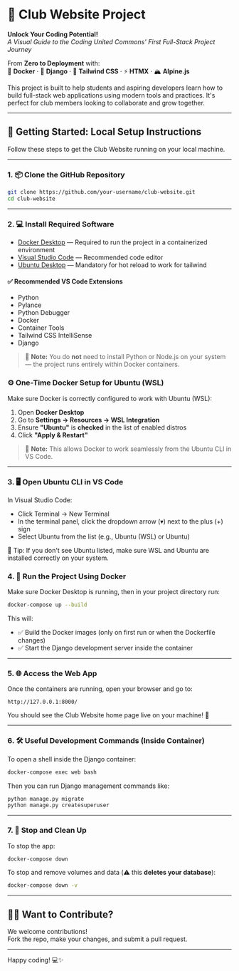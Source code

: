 # 🚀 Club Website Project

**Unlock Your Coding Potential!**  
*A Visual Guide to the Coding United Commons' First Full-Stack Project Journey*

From **Zero to Deployment** with:  
🔧 **Docker** · 🐍 **Django** · 🎨 **Tailwind CSS** · ⚡ **HTMX** · 🏔️ **Alpine.js**

This project is built to help students and aspiring developers learn how to build full-stack web applications using modern tools and practices. It's perfect for club members looking to collaborate and grow together.

---

## 🧰 Getting Started: Local Setup Instructions

Follow these steps to get the Club Website running on your local machine.

---

### 1. 📦 Clone the GitHub Repository

```bash
git clone https://github.com/your-username/club-website.git
cd club-website
```

---

### 2. 💻 Install Required Software

- [Docker Desktop](https://www.docker.com/products/docker-desktop/) — Required to run the project in a containerized environment  
- [Visual Studio Code](https://code.visualstudio.com/) — Recommended code editor
- [Ubuntu Desktop](https://ubuntu.com/download) — Mandatory for hot reload to work for tailwind

#### ✅ Recommended VS Code Extensions

- Python  
- Pylance  
- Python Debugger  
- Docker  
- Container Tools  
- Tailwind CSS IntelliSense  
- Django

> 📝 **Note:** You do **not** need to install Python or Node.js on your system — the project runs entirely within Docker containers.


### ⚙️ One-Time Docker Setup for Ubuntu (WSL)

Make sure Docker is correctly configured to work with Ubuntu (WSL):

1. Open **Docker Desktop**
2. Go to **Settings → Resources → WSL Integration**
3. Ensure **"Ubuntu"** is **checked** in the list of enabled distros
4. Click **"Apply & Restart"**

> 📝 **Note:** This allows Docker to work seamlessly from the Ubuntu CLI in VS Code.

---

### 3. 🖥️ Open Ubuntu CLI in VS Code

In Visual Studio Code:
- Click Terminal → New Terminal
- In the terminal panel, click the dropdown arrow (▾) next to the plus (+) sign
- Select Ubuntu from the list (e.g., Ubuntu (WSL) or Ubuntu)

📝 Tip: If you don't see Ubuntu listed, make sure WSL and Ubuntu are installed correctly on your system.

### 4. 🐳 Run the Project Using Docker

Make sure Docker Desktop is running, then in your project directory run:

```bash
docker-compose up --build
```

This will:

- ✅ Build the Docker images (only on first run or when the Dockerfile changes)  
- ✅ Start the Django development server inside the container

---

### 5. 🌐 Access the Web App

Once the containers are running, open your browser and go to:

```text
http://127.0.0.1:8000/
```

You should see the Club Website home page live on your machine! 🎉

---

### 6. 🛠️ Useful Development Commands (Inside Container)

To open a shell inside the Django container:

```bash
docker-compose exec web bash
```

Then you can run Django management commands like:

```bash
python manage.py migrate
python manage.py createsuperuser
```

---

### 7. 🧹 Stop and Clean Up

To stop the app:

```bash
docker-compose down
```

To stop and remove volumes and data (⚠️ this **deletes your database**):

```bash
docker-compose down -v
```

---

## 🧑‍💻 Want to Contribute?

We welcome contributions!  
Fork the repo, make your changes, and submit a pull request.

---

Happy coding! 💻✨
